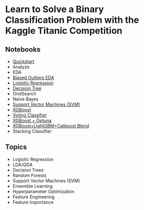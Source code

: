 # Learn to Solve a Binary Classification Problem with the Kaggle Titanic Competition 

## Notebooks

- [Quickstart](titanic-quickstart.ipynb)
- Analyze
- EDA
- [Biased Outliers EDA](titanic-eda01-biased-outliers.ipynb)
- [Logistic Regression](logistic-regression-series.ipynb)
- [Decision Tree](titanic-decision-tree.ipynb)
- GridSearch
- Naive Bayes
- [Support Vector Machines (SVM)](titanic-svm.ipynb)
- [XGBoost](titanic-xgboost.ipynb)
- [Voting Classifier](titanic-votingclassifier.ipynb)
- [XGBoost + Optuna](titanic-xgboost-optuna.ipynb)
- [XGBoost+LightGBM+Catboost Blend](titanic-xgb-lgbm-cat-blend.ipynb)
- Stacking Classifier

## Topics

- Logistic Regression
- LDA/QDA
- Decision Trees
- Random Forests
- Support Vector Machines (SVM)
- Ensemble Learning
- Hyperparameter Optimization
- Feature Engineering
- Feature Importance
